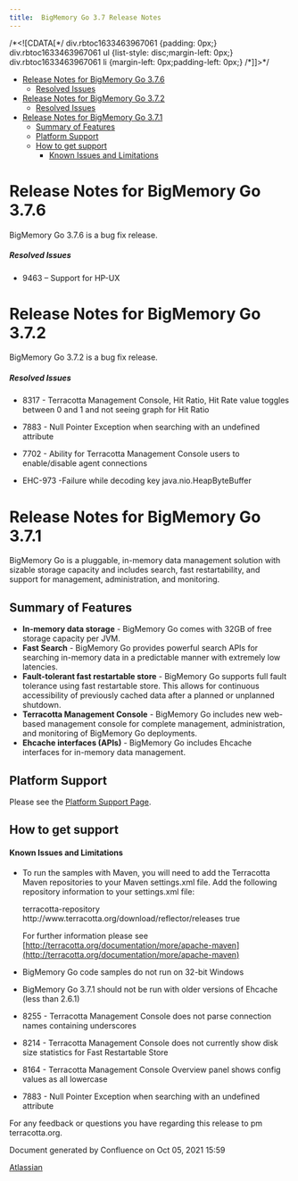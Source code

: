 ```yaml
---
title:  BigMemory Go 3.7 Release Notes  
---
```


/\*<!\[CDATA\[\*/ div.rbtoc1633463967061 {padding: 0px;} div.rbtoc1633463967061 ul {list-style: disc;margin-left: 0px;} div.rbtoc1633463967061 li {margin-left: 0px;padding-left: 0px;} /\*\]\]>\*/

*   [Release Notes for BigMemory Go 3.7.6](#BigMemoryGo3.7ReleaseNotes-ReleaseNotesforBigMemoryGo3.7.6)
    *   [Resolved Issues](#BigMemoryGo3.7ReleaseNotes-ResolvedIssues)
*   [Release Notes for BigMemory Go 3.7.2](#BigMemoryGo3.7ReleaseNotes-ReleaseNotesforBigMemoryGo3.7.2)
    *   [Resolved Issues](#BigMemoryGo3.7ReleaseNotes-ResolvedIssues.1)
*   [Release Notes for BigMemory Go 3.7.1](#BigMemoryGo3.7ReleaseNotes-ReleaseNotesforBigMemoryGo3.7.1)
    *   [Summary of Features](#BigMemoryGo3.7ReleaseNotes-SummaryofFeatures)
    *   [Platform Support](#BigMemoryGo3.7ReleaseNotes-PlatformSupport)
    *   [How to get support](#BigMemoryGo3.7ReleaseNotes-Howtogetsupport)
        *   [Known Issues and Limitations](#BigMemoryGo3.7ReleaseNotes-KnownIssuesandLimitations)

Release Notes for BigMemory Go 3.7.6
====================================

BigMemory Go 3.7.6 is a bug fix release.

##### Resolved Issues

*   9463 – Support for HP-UX

Release Notes for BigMemory Go 3.7.2
====================================

BigMemory Go 3.7.2 is a bug fix release.

##### Resolved Issues

*   8317 - Terracotta Management Console, Hit Ratio, Hit Rate value toggles between 0 and 1 and not seeing graph for Hit Ratio
*   7883 - Null Pointer Exception when searching with an undefined attribute
*   7702 - Ability for Terracotta Management Console users to enable/disable agent connections
    
*   EHC-973 -Failure while decoding key java.nio.HeapByteBuffer 
    

Release Notes for BigMemory Go 3.7.1
====================================

BigMemory Go is a pluggable, in-memory data management solution with sizable storage capacity and includes search, fast restartability, and support for management, administration, and monitoring.

Summary of Features
-------------------

*   **In-memory data storage** - BigMemory Go comes with 32GB of free storage capacity per JVM.
*   **Fast Search** - BigMemory Go provides powerful search APIs for searching in-memory data in a predictable manner with extremely low latencies.
*   **Fault-tolerant fast restartable store** - BigMemory Go supports full fault tolerance using fast restartable store. This allows for continuous accessibility of previously cached data after a planned or unplanned shutdown.
*   **Terracotta Management Console** - BigMemory Go includes new web-based management console for complete management, administration, and monitoring of BigMemory Go deployments.
*   **Ehcache interfaces (APIs)** - BigMemory Go includes Ehcache interfaces for in-memory data management.

Platform Support
----------------

Please see the [Platform Support Page](30965841).

How to get support
------------------

#### Known Issues and Limitations

*   To run the samples with Maven, you will need to add the Terracotta Maven repositories to your Maven settings.xml file. Add the following repository information to your settings.xml file:
    
    <repository>
        <id>terracotta-repository</id>
        <url>http://www.terracotta.org/download/reflector/releases</url>
        <releases>
            <enabled>true</enabled>
        </releases>
    </repository>
    
    For further information please see [http://terracotta.org/documentation/more/apache-maven](http://terracotta.org/documentation/more/apache-maven)
    

*   BigMemory Go code samples do not run on 32-bit Windows
*   BigMemory Go 3.7.1 should not be run with older versions of Ehcache (less than 2.6.1)
*   8255 - Terracotta Management Console does not parse connection names containing underscores
*   8214 - Terracotta Management Console does not currently show disk size statistics for Fast Restartable Store
*   8164 - Terracotta Management Console Overview panel shows config values as all lowercase
*   7883 - Null Pointer Exception when searching with an undefined attribute

For any feedback or questions you have regarding this release to pm <at> terracotta.org.

Document generated by Confluence on Oct 05, 2021 15:59

[Atlassian](http://www.atlassian.com/)
